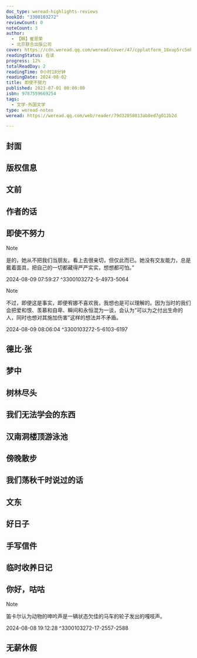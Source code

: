 ```yaml
---
doc_type: weread-highlights-reviews
bookId: "3300103272"
reviewCount: 0
noteCount: 3
author:
  - 【韩】崔恩荣
  - 北京联合出版公司
cover: https://cdn.weread.qq.com/weread/cover/47/cpplatform_18xup5rc5mhebrgtwl8fh1/t7_cpplatform_18xup5rc5mhebrgtwl8fh11719390680.jpg
readingStatus: 在读
progress: 12%
totalReadDay: 2
readingTime: 0小时18分钟
readingDate: 2024-08-02
title: 即使不努力
published: 2023-07-01 00:00:00
isbn: 9787559669254
tags:
  - 文学-外国文学
type: weread-notes
weread: https://weread.qq.com/web/reader/79d32050813ab8ed7g012b2d

---
```



## 封面

## 版权信息

## 文前

## 作者的话

## 即使不努力

> [!NOTE] 
> 是的，她从不把我们当朋友。看上去很亲切，但仅此而已。她没有交友能力，总是戴着面具，把自己的一切都藏得严严实实，想想都可怕。”
> 
> 2024-08-09 07:59:27 ^3300103272-5-4973-5064

> [!NOTE] 
> 不过，即便这是事实，即便宥娜不喜欢我，我想也是可以理解的。因为当时的我们会把爱和恨、羡慕和自卑、瞬间和永恒混为一谈，会认为“可以为之付出生命的人，同时也想对其施加伤害”这样的想法并不矛盾。
> 
> 2024-08-09 08:06:04 ^3300103272-5-6103-6197

## 德比·张

## 梦中

## 树林尽头

## 我们无法学会的东西

## 汉南洞楼顶游泳池

## 傍晚散步

## 我们荡秋千时说过的话

## 文东

## 好日子

## 手写信件

## 临时收养日记

## 你好，咕咕

> [!NOTE] 
> 笛卡尔认为动物的呻吟声是一辆状态欠佳的马车的轮子发出的嘎吱声。
> 
> 2024-08-08 19:12:28 ^3300103272-17-2557-2588

## 无薪休假

